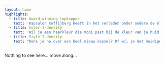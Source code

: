 ```yaml
---
layout: home
highlights:
  - title: Award-winning topkapper
    text: 'Kapsalon Koffijberg heeft in het verleden onder andere de Global Salon Business Award gewonnen en was in 2013 winnaar van de Coiffure Award. Kapsalon Koffijberg in Amsterdam staat al veertig jaar voor vakmanschap, creativiteit en vernieuwing op het gebied van kapsels, haarkleuringen en styling. Onze trendsettende kappers en kapsters blinken uit in technische vakkundigheid en in persoonlijke aandacht voor hun klanten.'
  - title: Color-I-dentity
    text: 'Wil je een haarkleur die mooi past bij de kleur van je huid of ogen? Wil je sterker of zakelijker overkomen? Of je geverfde haar laten uitgroeien naar je natuurlijke grijze haar, maar dan wel sprankelend en eigentijds? Aan de hand van een korte vragenlijst, moodboards en kleurkragen adviseren wij je een passende haarkleur die aansluit bij jouw lifestyle.'
  - title: Style-I-dentity
    text: "Denk je na over een heel nieuw kapsel? Of wil je het huidige model van je haar een meer eigentijdse look geven die past bij jouw lifestyle? Kom dan bij ons langs. \nWij staan bekend om de kwaliteit van onze knip- en kleurbehandelingen. Onder andere door onze sessies voor de modebladen. En door onze eigen halfjaarlijkse nieuwe collecties die te zien zijn in de nationale en internationale vakbladen. We adviseren en knippen je graag. Je zult zien dat het nieuwe model en de kleur van je haar elkaar gaan versterken en je uitstraling een nieuwe boost geven."
---
```


Nothing to see here... move along...